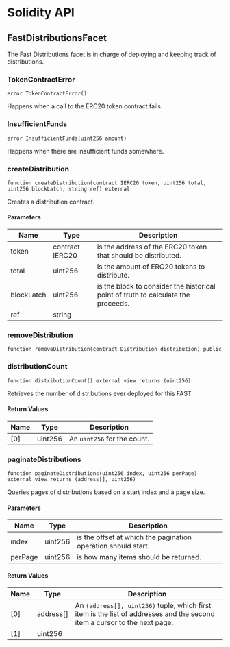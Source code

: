 # Solidity API

## FastDistributionsFacet

The Fast Distributions facet is in charge of deploying and keeping track of distributions.

### TokenContractError

```solidity
error TokenContractError()
```

Happens when a call to the ERC20 token contract fails.

### InsufficientFunds

```solidity
error InsufficientFunds(uint256 amount)
```

Happens when there are insufficient funds somewhere.

### createDistribution

```solidity
function createDistribution(contract IERC20 token, uint256 total, uint256 blockLatch, string ref) external
```

Creates a distribution contract.

#### Parameters

| Name | Type | Description |
| ---- | ---- | ----------- |
| token | contract IERC20 | is the address of the ERC20 token that should be distributed. |
| total | uint256 | is the amount of ERC20 tokens to distribute. |
| blockLatch | uint256 | is the block to consider the historical point of truth to calculate the proceeds. |
| ref | string |  |

### removeDistribution

```solidity
function removeDistribution(contract Distribution distribution) public
```

### distributionCount

```solidity
function distributionCount() external view returns (uint256)
```

Retrieves the number of distributions ever deployed for this FAST.

#### Return Values

| Name | Type | Description |
| ---- | ---- | ----------- |
| [0] | uint256 | An `uint256` for the count. |

### paginateDistributions

```solidity
function paginateDistributions(uint256 index, uint256 perPage) external view returns (address[], uint256)
```

Queries pages of distributions based on a start index and a page size.

#### Parameters

| Name | Type | Description |
| ---- | ---- | ----------- |
| index | uint256 | is the offset at which the pagination operation should start. |
| perPage | uint256 | is how many items should be returned. |

#### Return Values

| Name | Type | Description |
| ---- | ---- | ----------- |
| [0] | address[] | An `(address[], uint256)` tuple, which first item is the list of addresses and the second item a cursor to the next page. |
| [1] | uint256 |  |


